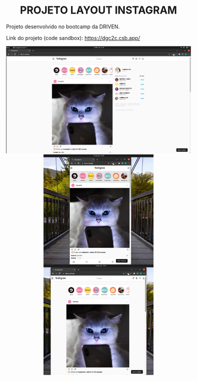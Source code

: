 # <h1 style="text-align:center"><b>PROJETO LAYOUT INSTAGRAM</b></h1>

Projeto desenvolvido no bootcamp da DRIVEN.

Link do projeto (code sandbox): https://dgc2c.csb.app/

<img src="img/print1-site.png" />

<div style="display: flex; flex-direction: column; align-items: center; justify-content:center;">
  <img src="img/print2-site.png" width="300" />

  <img src="img/print3-site.png" width="300" />
</div>

